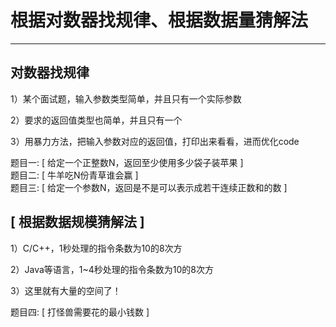 # 根据对数器找规律、根据数据量猜解法

---

## 对数器找规律
1）某个面试题，输入参数类型简单，并且只有一个实际参数

2）要求的返回值类型也简单，并且只有一个

3）用暴力方法，把输入参数对应的返回值，打印出来看看，进而优化code

题目一: [ 给定一个正整数N，返回至少使用多少袋子装苹果 ]  
题目二: [ 牛羊吃N份青草谁会赢 ]   
题目三: [ 给定一个参数N，返回是不是可以表示成若干连续正数和的数 ]   


## [ 根据数据规模猜解法 ]
   

1）C/C++，1秒处理的指令条数为10的8次方

2）Java等语言，1~4秒处理的指令条数为10的8次方

3）这里就有大量的空间了！

题目四: [ 打怪兽需要花的最小钱数 ]
